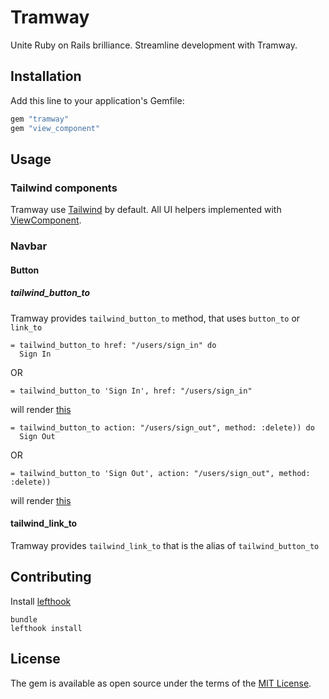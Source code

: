 # Tramway
Unite Ruby on Rails brilliance. Streamline development with Tramway.

## Installation
Add this line to your application's Gemfile:

```ruby
gem "tramway"
gem "view_component"
```

## Usage

### Tailwind components

Tramway use [Tailwind](https://tailwindcss.com/) by default. All UI helpers implemented with [ViewComponent](https://github.com/viewcomponent/view_component).

### Navbar

#### Button

##### tailwind_button_to

Tramway provides `tailwind_button_to` method, that uses `button_to` or `link_to`

```haml
= tailwind_button_to href: "/users/sign_in" do
  Sign In
```

OR

```haml
= tailwind_button_to 'Sign In', href: "/users/sign_in"
```

will render [this](https://play.tailwindcss.com/RT3Vvauu78)

```haml
= tailwind_button_to action: "/users/sign_out", method: :delete)) do
  Sign Out
```

OR

```
= tailwind_button_to 'Sign Out', action: "/users/sign_out", method: :delete))
```

will render [this](https://play.tailwindcss.com/pJ8450tV21)

#### tailwind_link_to

Tramway provides `tailwind_link_to` that is the alias of `tailwind_button_to`

## Contributing

Install [lefthook](https://github.com/evilmartians/lefthook)

```
bundle
lefthook install
```

## License
The gem is available as open source under the terms of the [MIT License](https://opensource.org/licenses/MIT).
